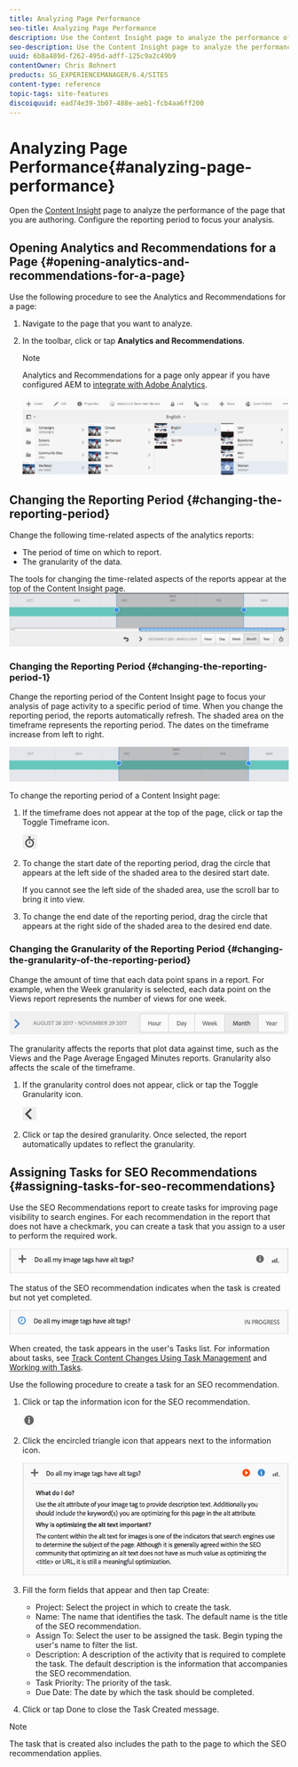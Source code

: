 ```yaml
---
title: Analyzing Page Performance
seo-title: Analyzing Page Performance
description: Use the Content Insight page to analyze the performance of the page that you are authoring
seo-description: Use the Content Insight page to analyze the performance of the page that you are authoring
uuid: 6b8a489d-f262-495d-adff-125c9a2c49b9
contentOwner: Chris Bohnert
products: SG_EXPERIENCEMANAGER/6.4/SITES
content-type: reference
topic-tags: site-features
discoiquuid: ead74e39-3b07-488e-aeb1-fcb4aa6ff200
---
```


# Analyzing Page Performance{#analyzing-page-performance}

Open the [Content Insight](/help/sites-authoring/content-insights.md) page to analyze the performance of the page that you are authoring. Configure the reporting period to focus your analysis.

## Opening Analytics and Recommendations for a Page {#opening-analytics-and-recommendations-for-a-page}

Use the following procedure to see the Analytics and Recommendations for a page:

1. Navigate to the page that you want to analyze.
1. In the toolbar, click or tap **Analytics and Recommendations**.

   >[!NOTE]
   >
   >Analytics and Recommendations for a page only appear if you have configured AEM to [integrate with Adobe Analytics](/help/sites-administering/adobeanalytics-connect.md).

   ![screen_shot_2017-11-29at135651](assets/screen_shot_2017-11-29at135651.png)

## Changing the Reporting Period {#changing-the-reporting-period}

Change the following time-related aspects of the analytics reports:

* The period of time on which to report.
* The granularity of the data.

The tools for changing the time-related aspects of the reports appear at the top of the Content Insight page. ![chlimage_1-249](assets/chlimage_1-249.png)

### Changing the Reporting Period {#changing-the-reporting-period-1}

Change the reporting period of the Content Insight page to focus your analysis of page activity to a specific period of time. When you change the reporting period, the reports automatically refresh. The shaded area on the timeframe represents the reporting period. The dates on the timeframe increase from left to right.

![chlimage_1-250](assets/chlimage_1-250.png)

To change the reporting period of a Content Insight page:

1. If the timeframe does not appear at the top of the page, click or tap the Toggle Timeframe icon.

   ![](do-not-localize/chlimage_1-22.png)

1. To change the start date of the reporting period, drag the circle that appears at the left side of the shaded area to the desired start date.

   If you cannot see the left side of the shaded area, use the scroll bar to bring it into view.

1. To change the end date of the reporting period, drag the circle that appears at the right side of the shaded area to the desired end date.

### Changing the Granularity of the Reporting Period {#changing-the-granularity-of-the-reporting-period}

Change the amount of time that each data point spans in a report. For example, when the Week granularity is selected, each data point on the Views report represents the number of views for one week.

![screen_shot_2017-11-29at141001](assets/screen_shot_2017-11-29at141001.png)

The granularity affects the reports that plot data against time, such as the Views and the Page Average Engaged Minutes reports. Granularity also affects the scale of the timeframe.

1. If the granularity control does not appear, click or tap the Toggle Granularity icon.

   ![chlimage_1-251](assets/chlimage_1-251.png)

1. Click or tap the desired granularity. Once selected, the report automatically updates to reflect the granularity.

## Assigning Tasks for SEO Recommendations {#assigning-tasks-for-seo-recommendations}

Use the SEO Recommendations report to create tasks for improving page visibility to search engines. For each recommendation in the report that does not have a checkmark, you can create a task that you assign to a user to perform the required work. 

![chlimage_1-252](assets/chlimage_1-252.png)

The status of the SEO recommendation indicates when the task is created but not yet completed.

![chlimage_1-253](assets/chlimage_1-253.png)

When created, the task appears in the user's Tasks list. For information about tasks, see [Track Content Changes Using Task Management](/help/sites-administering/task-manager.md) and [Working with Tasks](/help/sites-authoring/task-content.md).

Use the following procedure to create a task for an SEO recommendation.

1. Click or tap the information icon for the SEO recommendation.

   ![](do-not-localize/chlimage_1-23.png)

1. Click the encircled triangle icon that appears next to the information icon.

   ![chlimage_1-254](assets/chlimage_1-254.png)

1. Fill the form fields that appear and then tap Create:

    * Project: Select the project in which to create the task.
    * Name: The name that identifies the task. The default name is the title of the SEO recommendation.
    * Assign To: Select the user to be assigned the task. Begin typing the user's name to filter the list.
    * Description: A description of the activity that is required to complete the task. The default description is the information that accompanies the SEO recommendation.
    * Task Priority: The priority of the task.
    * Due Date: The date by which the task should be completed.

1. Click or tap Done to close the Task Created message.

>[!NOTE]
>
>The task that is created also includes the path to the page to which the SEO recommendation applies. 